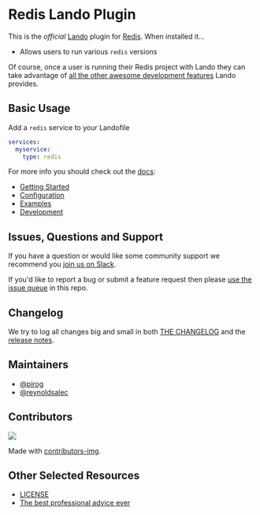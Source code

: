 # Redis Lando Plugin

This is the _official_ [Lando](https://lando.dev) plugin for [Redis](https://redis.io/). When installed it...

* Allows users to run various `redis` versions

Of course, once a user is running their Redis project with Lando they can take advantage of [all the other awesome development features](https://docs.lando.dev) Lando provides.

## Basic Usage

Add a `redis` service to your Landofile

```yaml
services:
  myservice:
    type: redis
```

For more info you should check out the [docs](https://docs.lando.dev/redis):

* [Getting Started](https://docs.lando.dev/redis/)
* [Configuration](https://docs.lando.dev/redis/config.html)
* [Examples](https://github.com/lando/redis/tree/main/examples)
* [Development](https://docs.lando.dev/redis/development.html)

## Issues, Questions and Support

If you have a question or would like some community support we recommend you [join us on Slack](https://launchpass.com/devwithlando).

If you'd like to report a bug or submit a feature request then please [use the issue queue](https://github.com/lando/redis/issues/new/choose) in this repo.

## Changelog

We try to log all changes big and small in both [THE CHANGELOG](https://github.com/lando/redis/blob/main/CHANGELOG.md) and the [release notes](https://github.com/lando/redis/releases).


## Maintainers

* [@pirog](https://github.com/pirog)
* [@reynoldsalec](https://github.com/reynoldsalec)

## Contributors

<a href="https://github.com/lando/redis/graphs/contributors">
  <img src="https://contrib.rocks/image?repo=lando/redis" />
</a>

Made with [contributors-img](https://contrib.rocks).

## Other Selected Resources

* [LICENSE](https://github.com/lando/redis/blob/main/LICENSE.md)
* [The best professional advice ever](https://www.youtube.com/watch?v=tkBVDh7my9Q)